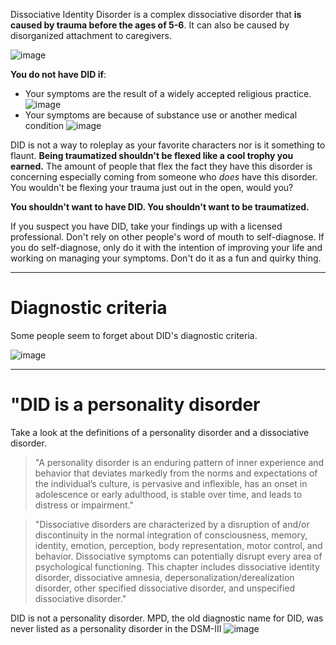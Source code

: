 Dissociative Identity Disorder is a complex dissociative disorder that **is caused by trauma before the ages of 5-6**. It can also be caused by disorganized attachment to caregivers. 

![image](https://github.com/user-attachments/assets/74e956fa-1de1-4306-ac86-e8ee21ba9af4)

**You do not have DID if**:
* Your symptoms are the result of a widely accepted religious practice.
![image](https://github.com/user-attachments/assets/2eaeef46-4e0a-4c0a-8fda-5a6830e05f44)
* Your symptoms are because of substance use or another medical condition
![image](https://github.com/user-attachments/assets/79bb820e-6c9e-4646-97b0-12a4b47d87d0)

DID is not a way to roleplay as your favorite characters nor is it something to flaunt. **Being traumatized shouldn't be flexed like a cool trophy you earned.** The amount of people that flex the fact they have this disorder is concerning especially coming from someone who *does* have this disorder. You wouldn't be flexing your trauma just out in the open, would you?

**You shouldn't want to have DID. You shouldn't want to be traumatized.** 

If you suspect you have DID, take your findings up with a licensed professional. Don't rely on other people's word of mouth to self-diagnose. If you do self-diagnose, only do it with the intention of improving your life and working on managing your symptoms. Don't do it as a fun and quirky thing.
***
# **Diagnostic criteria**
Some people seem to forget about DID's diagnostic criteria.

![image](https://github.com/user-attachments/assets/9303c7c4-3383-4376-a7ab-061f72341ebe)
***
# **"DID is a personality disorder**
Take a look at the definitions of a personality disorder and a dissociative disorder. 

> "A personality disorder is an enduring pattern of inner
experience and behavior that deviates markedly from the norms and expectations of the
individual’s culture, is pervasive and inflexible, has an onset in adolescence or early adulthood,
is stable over time, and leads to distress or impairment."

> "Dissociative disorders are characterized by a disruption of and/or discontinuity in the
normal integration of consciousness, memory, identity, emotion, perception, body representation,
motor control, and behavior. Dissociative symptoms can potentially disrupt every area of
psychological functioning. This chapter includes dissociative identity disorder, dissociative
amnesia, depersonalization/derealization disorder, other specified dissociative disorder, and
unspecified dissociative disorder."

DID is not a personality disorder. MPD, the old diagnostic name for DID, was never listed as a personality disorder in the DSM-III
![image](https://github.com/user-attachments/assets/f40e269f-a9e1-4c6e-8057-306492035d83)

